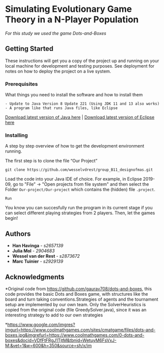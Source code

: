 # Simulating Evolutionary Game Theory in a N-Player Population

_For this study we used the game Dots-and-Boxes_

## Getting Started

These instructions will get you a copy of the project up and running on your local machine for development and testing purposes. See deployment for notes on how to deploy the project on a live system.

### Prerequisites

What things you need to install the software and how to install them

```
- Update to Java Version 8 Update 221 (Using JDK 11 and 13 also works)
- A program like that runs Java files, like Eclipse

```
[Download latest version of Java here](https://www.java.com/en/download/) |
[Download latest version of Eclipse here](https://www.eclipse.org/downloads/)

### Installing

A step by step overview of how to get the development environment running.

The first step is to clone the file “Our Project”

```
git clone https://github.com/wesselvdrest/group_B11_designofmas.git
```

Load the code into your Java IDE of choice. For example, in Eclipse 2019-09, go to "File" -> "Open projects from file system" and then select the Folder `Our-project/Our-project` which contains the (hidden) file `.project`.

```
Run
```

You know you can succesfully run the program in its current stage if you can select different playing strategies from 2 players. Then, let the games begin!

## Authors

* **Han Havinga** - *s2657139*
* **Julia Mol** - *2904683*
* **Wessel van der Rest** - *s2873672*
* **Marc Tuinier** - *s2929139*

## Acknowledgments

*Original code from https://github.com/gaurav708/dots-and-boxes, this code provides the basic Dots and Boxes game, with structures like the board and turn taking conventions.Strategies of agents and the tournament setup are implemented by our own team. Only the SolverHeuristics is copied from the original code (file GreedySolver.java), since it was an interesting strategy to add to our own strategies

*https://www.google.com/imgres?imgurl=https://www.coolmathgames.com/sites/cmatgame/files/dots-and-boxes.jpg&imgrefurl=https://www.coolmathgames.com/0-dots-and-boxes&docid=VDfFtFRgJ1TjtM&tbnid=WetuyM6FsVxJ-M:&vet=1&w=600&h=350&source=sh/x/im

